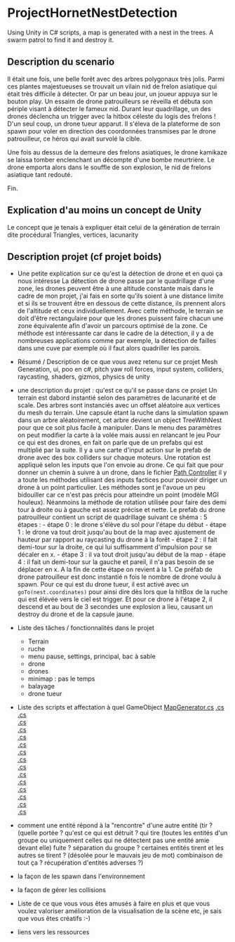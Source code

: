 # ProjectHornetNestDetection

Using Unity in C# scripts, a map is generated with a nest in the trees. A swarm patrol to find it and destroy it.

## Description du scenario

Il était une fois, une belle forêt avec des arbres polygonaux très jolis. Parmi ces plantes majestueuses se trouvait un vilain nid de frelon asiatique qui était très difficile à détecter.
Or par un beau jour, un joueur appuya sur le bouton play. Un essaim de drone patrouilleurs se réveilla et débuta son périple visant à détecter le fameux nid.
Durant leur quadrillage, un des drones déclencha un trigger avec la hitbox céleste du logis des frelons ! D'un seul coup, un drone tueur apparut. Il s'éleva de la plateforme de son spawn pour voler en direction des coordonnées transmises par le drone patrouilleur, ce héros qui avait survolé la cible.

Une fois au dessus de la demeure des frelons asiatiques, le drone kamikaze se laissa tomber enclenchant un décompte d'une bombe meurtrière.
Le drone emporta alors dans le souffle de son explosion, le nid de frelons asiatique tant redouté.

Fin.  

## Explication d'au moins un concept de Unity

Le concept que je tenais à expliquer était celui de la génération de terrain dite procédural
Triangles, vertices, lacunarity

## Description projet (cf projet boids)

- Une petite explication sur ce qu'est la détection de drone et en quoi ça nous intéresse
    La détection de drone passe par le quadrillage d'une zone, les drones peuvent être à une altitude constante mais dans le cadre de mon projet,
    j'ai fais  en sorte qu'ils soient à une distance limite et si ils se trouvent être en dessous de cette distance, ils prennent alors de l'altitude et ceux individuellement. Avec cette méthode, le terrain se doit d'être rectangulaire pour que les drones puissent faire chacun une zone équivalente afin d'avoir un parcours optimisé de la zone.
    Ce méthode est intéressante car dans le cadre de la détection, il y a de nombreuses applications comme par exemple, la détection de failles dans une cuve par exemple où il faut alors quadriller les parois.

- Résumé / Description de ce que vous avez retenu sur ce projet
    Mesh Generation, ui, poo en c#, pitch yaw roll forces, input system, colliders, raycasting, shaders, gizmos, physics de unity

- une description du projet : qu'est ce qu'il se passe dans ce projet
    Un terrain est dabord instantié selon des paramètres de lacunarité et de scale. Des arbres sont instanciés avec un offset aléatoire aux vertices du mesh du terrain. Une capsule étant la ruche dans la simulation spawn dans un arbre aléatoirement, cet arbre devient un object TreeWithNest pour que ce soit plus facile à manipuler. Dans le menu des paramètres on peut modifier la carte à la volée mais aussi en relancant le jeu
    Pour ce qui est des drones, en fait on parle que de un prefabs qui est multiplié par la suite. Il y a une carte d'input action sur le prefab de drone avec des box colliders sur chaque moteurs. Une rotation est appliqué selon les inputs que l'on envoie au drone. Ce qui fait que pour donner un chemin à suivre à un drone, dans le fichier [Path Controller](Assets/Scripts/Drones/Path/PathController.cs) il y a toute les méthodes utilisant des inputs factices pour pouvoir diriger un drone à un point particulier. Les méthodes sont je l'avoue un peu bidouiller car ce n'est pas précis pour atteindre un point (modèle MGI houleux). Néanmoins la méthode de rotation utilisée pour faire des demi tour à droite ou à gauche est assez précise et nette.
    Le prefab du drone patrouilleur contient un script de quadrillage suivant ce shéma :
    5 étapes :
      - étape 0 : le drone s'élève du sol pour l'étape du début
      - étape 1 : le drone va tout droit jusqu'au bout de la map avec ajustement de hauteur par rapport au raycasting du drone à la forêt
      - étape 2 : il fait demi-tour sur la droite, ce qui lui suffisamment d'impulsion pour se décaler en x.
      - étape 3 : il va tout droit jusqu'au début de la map
      - étape 4 : il fait un demi-tour sur la gauche et pareil, il n'a pas besoin de se déplacer en x. A la fin de cette étape on revient à la 1.
    Ce préfab de drone patrouilleur est donc instantié n fois le nombre de drone voulu à spawn.
    Pour ce qui est du drone tueur, il est activé avec un `goTo(nest.coordinates)` pour ainsi dire dès lors que la hitBox de la ruche qui est élévée vers le ciel est trigger. Et pour ce drone à l'étape 2, il descend et au bout de 3 secondes une explosion a lieu, causant un destroy du drone et de la capsule jaune.

- Liste des tâches / fonctionnalités dans le projet
  - Terrain
  - ruche
  - menu pause, settings, principal, bac à sable
  - drone
  - drones
  - minimap : pas le temps
  - balayage
  - drone tueur

- Liste des scripts et affectation à quel GameObject
    [MapGenerator.cs](Assets/Scripts/MapGenerator.cs)
    [.cs](Assets/Scripts/)    
    [.cs](Assets/Scripts/)    
    [.cs](Assets/Scripts/)    
    [.cs](Assets/Scripts/)    
    [.cs](Assets/Scripts/)    
    [.cs](Assets/Scripts/)    
    [.cs](Assets/Scripts/)    
    [.cs](Assets/Scripts/)    
    [.cs](Assets/Scripts/)    
    [.cs](Assets/Scripts/)    
    [.cs](Assets/Scripts/)    
    [.cs](Assets/Scripts/)    
    [.cs](Assets/Scripts/)    
    [.cs](Assets/Scripts/)    
    [.cs](Assets/Scripts/)    
    

- comment une entité répond à la "rencontre" d'une autre entité (tir ? (quelle portée ? qu'est ce qui est détruit ? qui tire (toutes les entités d'un groupe ou uniquement celles qui ne détectent pas une entité amie devant elle) fuite ? séparation du groupe ? certaines entités tirent et les autres se tirent ? (désolée pour le mauvais jeu de mot) combinaison de tout ça ? récupération d'entités adverses ?) 


- la façon de les spawn dans l'environnement
  

- la façon de gérer les collisions 


- Liste de ce que vous vous êtes amusés à faire en plus et que vous voulez valoriser 
  amélioration de la visualisation de la scène etc, je sais que vous êtes créatifs :-)

- liens vers les ressources